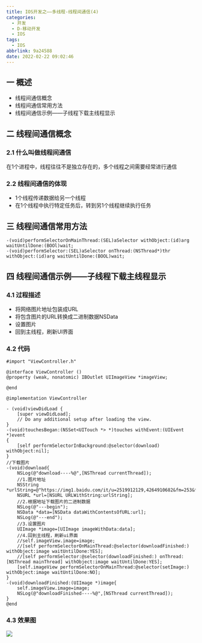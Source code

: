 ```yaml
---
title: IOS开发之——多线程-线程间通信(4)
categories:
  - 开发
  - D-移动开发
  - IOS
tags:
  - IOS
abbrlink: 9a24588
date: 2022-02-22 09:02:46
---
```

## 一 概述

* 线程间通信概念
* 线程间通信常用方法
* 线程间通信示例——子线程下载主线程显示

<!--more-->

## 二 线程间通信概念

### 2.1 什么叫做线程间通信

在1个进程中，线程往往不是独立存在的，多个线程之间需要经常进行通信

### 2.2 线程间通信的体现

* 1个线程传递数据给另一个线程
* 在1个线程中执行特定任务后，转到另1个线程继续执行任务

## 三 线程间通信常用方法

```
-(void)performSelectorOnMainThread:(SEL)aSelector withObject:(id)arg waitUntilDone:(BOOl)wait;
-(void)performSelector:(SEL)aSelector onThread:(NSThread*)thr withObject:(id)arg waitUntilDone:(BOOL)wait;
```

## 四 线程间通信示例——子线程下载主线程显示

### 4.1 过程描述

* 将网络图片地址包装成URL
* 将包含图片的URL转换成二进制数据NSData
* 设置图片
* 回到主线程，刷新UI界面

### 4.2 代码

```
#import "ViewController.h"

@interface ViewController ()
@property (weak, nonatomic) IBOutlet UIImageView *imageView;

@end

@implementation ViewController

- (void)viewDidLoad {
    [super viewDidLoad];
    // Do any additional setup after loading the view.
}
-(void)touchesBegan:(NSSet<UITouch *> *)touches withEvent:(UIEvent *)event
{
    [self performSelectorInBackground:@selector(download) withObject:nil];
}
//下载图片
-(void)download{
    NSLog(@"download----%@",[NSThread currentThread]);
    //1.图片地址
    NSString *urlString=@"https://img1.baidu.com/it/u=2519912129,4264910682&fm=253&fmt=auto&app=138&f=JPEG";
    NSURL *url=[NSURL URLWithString:urlString];
    //2.根据地址下载图片的二进制数据
    NSLog(@"---begin");
    NSData *data=[NSData dataWithContentsOfURL:url];
    NSLog(@"---end");
    //3.设置图片
    UIImage *image=[UIImage imageWithData:data];
    //4.回到主线程，刷新ui界面
    //self.imageView.image=image;
    //[self performSelectorOnMainThread:@selector(downloadFinished:) withObject:image waitUntilDone:YES];
    //[self performSelector:@selector(downloadFinished:) onThread:[NSThread mainThread] withObject:image waitUntilDone:YES];
    [self.imageView performSelectorOnMainThread:@selector(setImage:) withObject:image waitUntilDone:NO];
}
-(void)downloadFinished:(UIImage *)image{
    self.imageView.image=image;
    NSLog(@"downloadFinished----%@",[NSThread currentThread]);
}
@end
```

### 4.3 效果图

![][1]


[1]:https://cdn.jsdelivr.net/gh/PGzxc/CDN/blog-ios/ios-thread-communite-sample.gif